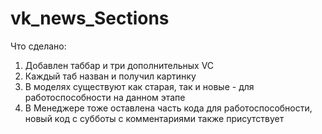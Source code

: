 # vk_news_Sections

Что сделано:

1. Добавлен таббар и три дополнительных VC
2. Каждый таб назван и получил картинку
3. В моделях существуют как старая, так и новые - для работоспособности на данном этапе
4. В Менеджере тоже оставлена часть кода для работоспособности, новый код с субботы с комментариями также присутствует
